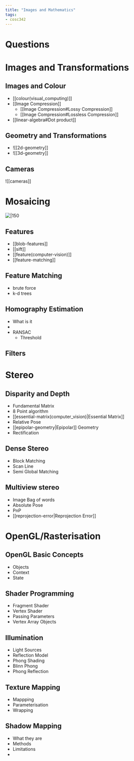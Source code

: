 ```yaml
---
title: "Images and Mathematics"
tags: 
- cosc342
---
```


# Questions




# Images and Transformations
## Images and Colour
- [[colour(visual_computing)]]
- [[Image Compression]]
	- [[Image Compression#Lossy Compression]]
	- [[Image Compression#Lossless Compression]]
- [[linear-algebra#Dot product]]

## Geometry and Transformations
- ![[2d-geometry]]
- ![[3d-geometry]]

## Cameras
![[cameras]]

# Mosaicing
![|150](https://i.imgur.com/neJpHX9.png)



## 
## Features
- [[blob-features]]
- [[sift]]
- [[feature(computer-vision)]]
- [[feature-matching]]

## Feature Matching
- brute force
- k-d trees

## Homography Estimation
- What is it
- 
- RANSAC
	- Threshold

## Filters

# Stereo
## Disparity and Depth
- Fundamental Matrix
- 8 Point algorithm
- [[essential-matrix(computer_vision)|Essential Matrix]]
- Relative Pose
- [[epipolar-geometry|Epipolar]] Geometry
- Rectification

## Dense Stereo
- Block Matching
- Scan Line
- Semi Global Matching

## Multiview stereo
- Image Bag of words
- Absolute Pose
- PnP
- [[reprojection-error|Reprojection Error]]

# OpenGL/Rasterisation
## OpenGL Basic Concepts
- Objects
- Context
- State	

## Shader Programming
- Fragment Shader
- Vertex Shader
- Passing Parameters
- Vertex Array Objects

## Illumination
- Light Sources
- Reflection Model
- Phong Shading
- Blinn Phong 
- Phong Reflection

## Texture Mapping
- Mappping
- Parameterisation
- Wrapping

## Shadow Mapping
- What they are
- Methods
- Limitations
- 
